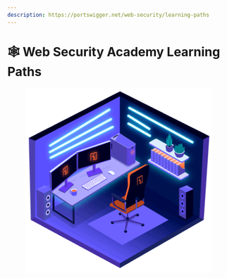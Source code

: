 ```yaml
---
description: https://portswigger.net/web-security/learning-paths
---
```


# 🕸️ Web Security Academy Learning Paths

<figure><img src="../../.gitbook/assets/image (1) (1) (1) (1) (1) (1).png" alt=""><figcaption></figcaption></figure>
